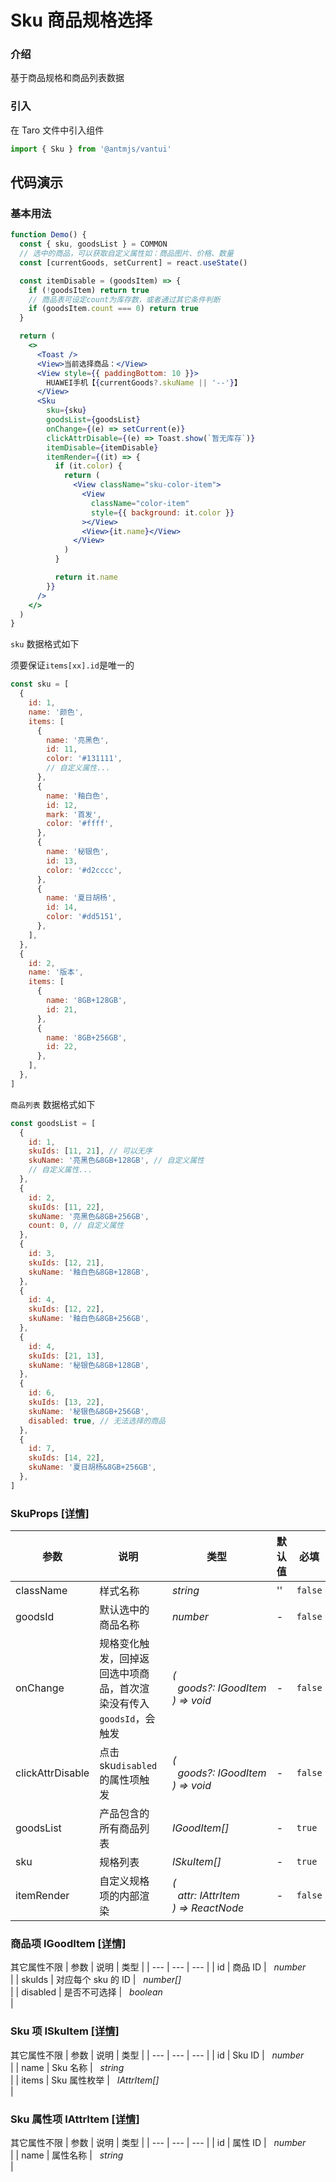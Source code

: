 # Sku 商品规格选择

### 介绍

基于商品规格和商品列表数据

### 引入

在 Taro 文件中引入组件

```js
import { Sku } from '@antmjs/vantui'
```

## 代码演示

### 基本用法

```jsx
function Demo() {
  const { sku, goodsList } = COMMON
  // 选中的商品，可以获取自定义属性如：商品图片、价格、数量
  const [currentGoods, setCurrent] = react.useState()

  const itemDisable = (goodsItem) => {
    if (!goodsItem) return true
    // 商品表可设定count为库存数，或者通过其它条件判断
    if (goodsItem.count === 0) return true
  }

  return (
    <>
      <Toast />
      <View>当前选择商品：</View>
      <View style={{ paddingBottom: 10 }}>
        HUAWEI手机【{currentGoods?.skuName || '--'}】
      </View>
      <Sku
        sku={sku}
        goodsList={goodsList}
        onChange={(e) => setCurrent(e)}
        clickAttrDisable={(e) => Toast.show(`暂无库存`)}
        itemDisable={itemDisable}
        itemRender={(it) => {
          if (it.color) {
            return (
              <View className="sku-color-item">
                <View
                  className="color-item"
                  style={{ background: it.color }}
                ></View>
                <View>{it.name}</View>
              </View>
            )
          }

          return it.name
        }}
      />
    </>
  )
}
```

`sku` 数据格式如下

须要保证`items[xx].id`是唯一的

```js common
const sku = [
  {
    id: 1,
    name: '颜色',
    items: [
      {
        name: '亮黑色',
        id: 11,
        color: '#131111',
        // 自定义属性...
      },
      {
        name: '釉白色',
        id: 12,
        mark: '首发',
        color: '#ffff',
      },
      {
        name: '秘银色',
        id: 13,
        color: '#d2cccc',
      },
      {
        name: '夏日胡杨',
        id: 14,
        color: '#dd5151',
      },
    ],
  },
  {
    id: 2,
    name: '版本',
    items: [
      {
        name: '8GB+128GB',
        id: 21,
      },
      {
        name: '8GB+256GB',
        id: 22,
      },
    ],
  },
]
```

`商品列表` 数据格式如下

```js common
const goodsList = [
  {
    id: 1,
    skuIds: [11, 21], // 可以无序
    skuName: '亮黑色&8GB+128GB', // 自定义属性
    // 自定义属性...
  },
  {
    id: 2,
    skuIds: [11, 22],
    skuName: '亮黑色&8GB+256GB',
    count: 0, // 自定义属性
  },
  {
    id: 3,
    skuIds: [12, 21],
    skuName: '釉白色&8GB+128GB',
  },
  {
    id: 4,
    skuIds: [12, 22],
    skuName: '釉白色&8GB+256GB',
  },
  {
    id: 4,
    skuIds: [21, 13],
    skuName: '秘银色&8GB+128GB',
  },
  {
    id: 6,
    skuIds: [13, 22],
    skuName: '秘银色&8GB+256GB',
    disabled: true, // 无法选择的商品
  },
  {
    id: 7,
    skuIds: [14, 22],
    skuName: '夏日胡杨&8GB+256GB',
  },
]
```

### SkuProps [[详情]](https://github.com/AntmJS/vantui/tree/main/packages/vantui/types/sku.d.ts)

| 参数             | 说明                                                                | 类型                                                                                                           | 默认值 | 必填    |
| ---------------- | ------------------------------------------------------------------- | -------------------------------------------------------------------------------------------------------------- | ------ | ------- |
| className        | 样式名称                                                            | _&nbsp;&nbsp;string<br/>_                                                                                      | ''     | `false` |
| goodsId          | 默认选中的商品名称                                                  | _&nbsp;&nbsp;number<br/>_                                                                                      | -      | `false` |
| onChange         | 规格变化触发，回掉返回选中项商品，首次渲染没有传入`goodsId`，会触发 | _&nbsp;&nbsp;(<br/>&nbsp;&nbsp;&nbsp;&nbsp;goods?:&nbsp;IGoodItem<br/>&nbsp;&nbsp;)&nbsp;=>&nbsp;void<br/>_    | -      | `false` |
| clickAttrDisable | 点击 sku`disabled`的属性项触发                                      | _&nbsp;&nbsp;(<br/>&nbsp;&nbsp;&nbsp;&nbsp;goods?:&nbsp;IGoodItem<br/>&nbsp;&nbsp;)&nbsp;=>&nbsp;void<br/>_    | -      | `false` |
| goodsList        | 产品包含的所有商品列表                                              | _&nbsp;&nbsp;IGoodItem[]<br/>_                                                                                 | -      | `true`  |
| sku              | 规格列表                                                            | _&nbsp;&nbsp;ISkuItem[]<br/>_                                                                                  | -      | `true`  |
| itemRender       | 自定义规格项的内部渲染                                              | _&nbsp;&nbsp;(<br/>&nbsp;&nbsp;&nbsp;&nbsp;attr:&nbsp;IAttrItem<br/>&nbsp;&nbsp;)&nbsp;=>&nbsp;ReactNode<br/>_ | -      | `false` |

### 商品项 IGoodItem [[详情]](https://github.com/AntmJS/vantui/tree/main/packages/vantui/types/sku.d.ts)

其它属性不限
| 参数 | 说明 | 类型 |
| --- | --- | --- |
| id | 商品 ID | _&nbsp;&nbsp;number<br/>_ |
| skuIds | 对应每个 sku 的 ID | _&nbsp;&nbsp;number[]<br/>_ |
| disabled | 是否不可选择 | _&nbsp;&nbsp;boolean<br/>_ |

### Sku 项 ISkuItem [[详情]](https://github.com/AntmJS/vantui/tree/main/packages/vantui/types/sku.d.ts)

其它属性不限
| 参数 | 说明 | 类型 |
| --- | --- | --- |
| id | Sku ID | _&nbsp;&nbsp;number<br/>_ |
| name | Sku 名称 | _&nbsp;&nbsp;string<br/>_ |
| items | Sku 属性枚举 | _&nbsp;&nbsp;IAttrItem[]<br/>_ |

### Sku 属性项 IAttrItem [[详情]](https://github.com/AntmJS/vantui/tree/main/packages/vantui/types/sku.d.ts)

其它属性不限
| 参数 | 说明 | 类型 |
| --- | --- | --- |
| id | 属性 ID | _&nbsp;&nbsp;number<br/>_ |
| name | 属性名称 | _&nbsp;&nbsp;string<br/>_ |
